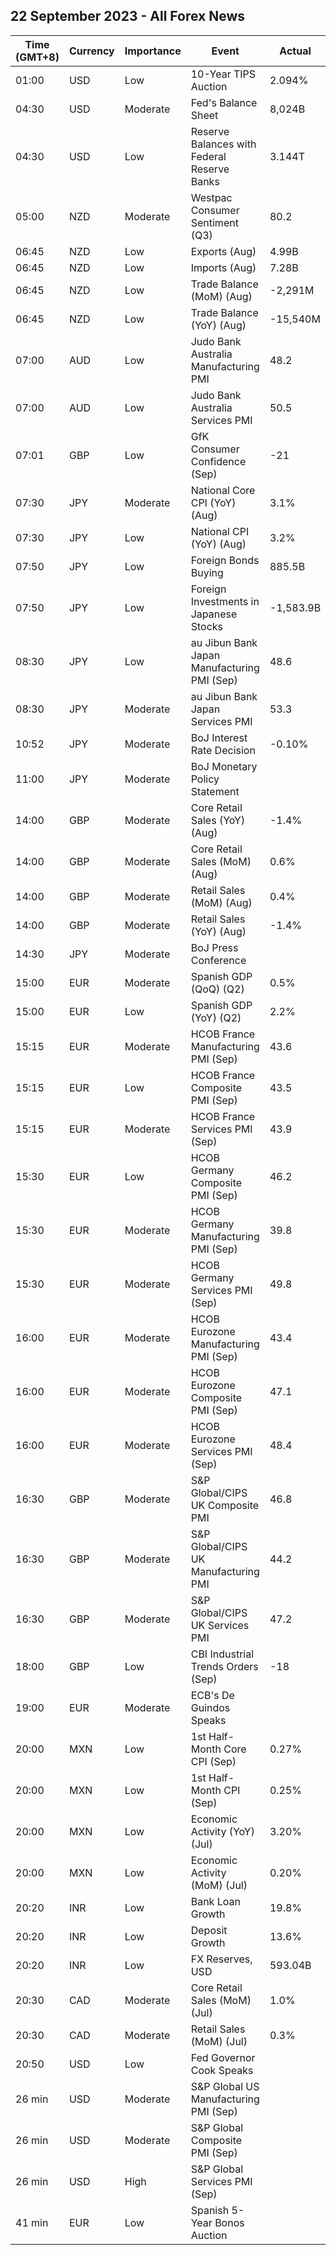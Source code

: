 ## 22 September 2023 - All Forex News

| Time (GMT+8) | Currency | Importance | Event | Actual | Forecast | Previous |
|------|----------|------------|-------|--------|----------|----------|
| 01:00 | USD | Low | 10-Year TIPS Auction | 2.094% |  | 1.495% |
| 04:30 | USD | Moderate | Fed's Balance Sheet | 8,024B |  | 8,099B |
| 04:30 | USD | Low | Reserve Balances with Federal Reserve Banks | 3.144T |  | 3.310T |
| 05:00 | NZD | Moderate | Westpac Consumer Sentiment (Q3) | 80.2 |  | 83.1 |
| 06:45 | NZD | Low | Exports (Aug) | 4.99B |  | 5.38B |
| 06:45 | NZD | Low | Imports (Aug) | 7.28B |  | 6.55B |
| 06:45 | NZD | Low | Trade Balance (MoM) (Aug) | -2,291M |  | -1,177M |
| 06:45 | NZD | Low | Trade Balance (YoY) (Aug) | -15,540M |  | -15,880M |
| 07:00 | AUD | Low | Judo Bank Australia Manufacturing PMI | 48.2 |  | 49.6 |
| 07:00 | AUD | Low | Judo Bank Australia Services PMI | 50.5 |  | 47.8 |
| 07:01 | GBP | Low | GfK Consumer Confidence (Sep) | -21 | -27 | -25 |
| 07:30 | JPY | Moderate | National Core CPI (YoY) (Aug) | 3.1% | 3.0% | 3.1% |
| 07:30 | JPY | Low | National CPI (YoY) (Aug) | 3.2% |  | 3.3% |
| 07:50 | JPY | Low | Foreign Bonds Buying | 885.5B |  | 3,631.5B |
| 07:50 | JPY | Low | Foreign Investments in Japanese Stocks | -1,583.9B |  | -851.8B |
| 08:30 | JPY | Low | au Jibun Bank Japan Manufacturing PMI (Sep) | 48.6 | 49.9 | 49.6 |
| 08:30 | JPY | Moderate | au Jibun Bank Japan Services PMI | 53.3 |  | 54.3 |
| 10:52 | JPY | Moderate | BoJ Interest Rate Decision | -0.10% | -0.10% | -0.10% |
| 11:00 | JPY | Moderate | BoJ Monetary Policy Statement |  |  |  |
| 14:00 | GBP | Moderate | Core Retail Sales (YoY) (Aug) | -1.4% | -1.3% | -3.3% |
| 14:00 | GBP | Moderate | Core Retail Sales (MoM) (Aug) | 0.6% | 0.6% | -1.4% |
| 14:00 | GBP | Moderate | Retail Sales (MoM) (Aug) | 0.4% | 0.5% | -1.1% |
| 14:00 | GBP | Moderate | Retail Sales (YoY) (Aug) | -1.4% | -1.2% | -3.1% |
| 14:30 | JPY | Moderate | BoJ Press Conference |  |  |  |
| 15:00 | EUR | Moderate | Spanish GDP (QoQ) (Q2) | 0.5% | 0.4% | 0.6% |
| 15:00 | EUR | Low | Spanish GDP (YoY) (Q2) | 2.2% | 1.8% | 4.2% |
| 15:15 | EUR | Moderate | HCOB France Manufacturing PMI (Sep) | 43.6 | 46.0 | 46.0 |
| 15:15 | EUR | Low | HCOB France Composite PMI (Sep) | 43.5 | 46.0 | 46.0 |
| 15:15 | EUR | Moderate | HCOB France Services PMI (Sep) | 43.9 | 46.0 | 46.0 |
| 15:30 | EUR | Low | HCOB Germany Composite PMI (Sep) | 46.2 | 44.8 | 44.6 |
| 15:30 | EUR | Moderate | HCOB Germany Manufacturing PMI (Sep) | 39.8 | 39.5 | 39.1 |
| 15:30 | EUR | Moderate | HCOB Germany Services PMI (Sep) | 49.8 | 47.2 | 47.3 |
| 16:00 | EUR | Moderate | HCOB Eurozone Manufacturing PMI (Sep) | 43.4 | 44.0 | 43.5 |
| 16:00 | EUR | Moderate | HCOB Eurozone Composite PMI (Sep) | 47.1 | 46.5 | 46.7 |
| 16:00 | EUR | Moderate | HCOB Eurozone Services PMI (Sep) | 48.4 | 47.7 | 47.9 |
| 16:30 | GBP | Moderate | S&P Global/CIPS UK Composite PMI | 46.8 | 48.7 | 48.6 |
| 16:30 | GBP | Moderate | S&P Global/CIPS UK Manufacturing PMI | 44.2 | 43.0 | 43.0 |
| 16:30 | GBP | Moderate | S&P Global/CIPS UK Services PMI | 47.2 | 49.2 | 49.5 |
| 18:00 | GBP | Low | CBI Industrial Trends Orders (Sep) | -18 | -18 | -15 |
| 19:00 | EUR | Moderate | ECB's De Guindos Speaks |  |  |  |
| 20:00 | MXN | Low | 1st Half-Month Core CPI (Sep) | 0.27% | 0.25% | 0.19% |
| 20:00 | MXN | Low | 1st Half-Month CPI (Sep) | 0.25% | 0.29% | 0.32% |
| 20:00 | MXN | Low | Economic Activity (YoY) (Jul) | 3.20% | 3.50% | 4.10% |
| 20:00 | MXN | Low | Economic Activity (MoM) (Jul) | 0.20% | 0.30% | 0.50% |
| 20:20 | INR | Low | Bank Loan Growth | 19.8% |  | 19.8% |
| 20:20 | INR | Low | Deposit Growth | 13.6% |  | 13.2% |
| 20:20 | INR | Low | FX Reserves, USD | 593.04B |  | 593.90B |
| 20:30 | CAD | Moderate | Core Retail Sales (MoM) (Jul) | 1.0% | 0.5% | -0.7% |
| 20:30 | CAD | Moderate | Retail Sales (MoM) (Jul) | 0.3% | 0.4% | 0.1% |
| 20:50 | USD | Low | Fed Governor Cook Speaks |  |  |  |
| 26 min | USD | Moderate | S&P Global US Manufacturing PMI (Sep) |  | 48.0 | 47.9 |
| 26 min | USD | Moderate | S&P Global Composite PMI (Sep) |  |  | 50.2 |
| 26 min | USD | High | S&P Global Services PMI (Sep) |  | 50.6 | 50.5 |
| 41 min | EUR | Low | Spanish 5-Year Bonos Auction |  |  | 3.027% |
